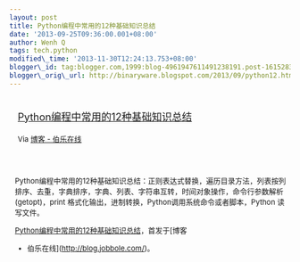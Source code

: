 ```yaml
--- 
layout: post 
title: Python编程中常用的12种基础知识总结 
date: '2013-09-25T09:36:00.001+08:00' 
author: Wenh Q
tags: tech.python
modified\_time: '2013-11-30T12:24:13.753+08:00' 
blogger\_id: tag:blogger.com,1999:blog-4961947611491238191.post-161528384821004252
blogger\_orig\_url: http://binaryware.blogspot.com/2013/09/python12.html
---
```

<div style="margin: 10px; padding: 5px;">

<div style="font-size: 18px;">

[Python编程中常用的12种基础知识总结](http://blog.jobbole.com/48541/)

</div>

<div style="font-size: 13px;">

Via [博客 - 伯乐在线](http://blog.jobbole.com/)

</div>

</div>

<div style="font-size: 13px; padding: 15px 0 10px 10px;">

Python编程中常用的12种基础知识总结：正则表达式替换，遍历目录方法，列表按列排序、去重，字典排序，字典、列表、字符串互转，时间对象操作，命令行参数解析(getopt)，print
格式化输出，进制转换，Python调用系统命令或者脚本，Python 读写文件。

[Python编程中常用的12种基础知识总结](http://blog.jobbole.com/48541/)，首发于[博客
- 伯乐在线](http://blog.jobbole.com/)。

</div>
